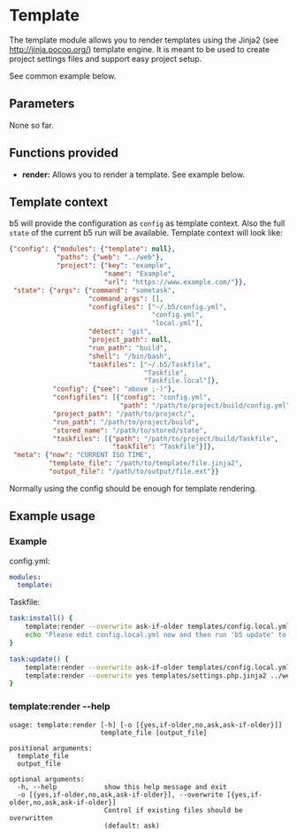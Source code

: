 # Template

The template module allows you to render templates using the Jinja2 (see http://jinja.pocoo.org/)
template engine. It is meant to be used to create project settings files and support easy
project setup.

See common example below.

## Parameters

None so far.

## Functions provided

* **render:** Allows you to render a template. See example below.

## Template context

b5 will provide the configuration as `config` as template context. Also the full
`state` of the current b5 run will be available. Template context will look like:

```json
{"config": {"modules": {"template": null},
            "paths": {"web": "../web"},
            "project": {"key": "example",
                        "name": "Example",
                        "url": "https://www.example.com/"}},
 "state": {"args": {"command": "sometask",
                    "command_args": [],
                    "configfiles": ["~/.b5/config.yml",
                                    "config.yml",
                                    "local.yml"],
                    "detect": "git",
                    "project_path": null,
                    "run_path": "build",
                    "shell": "/bin/bash",
                    "taskfiles": ["~/.b5/Taskfile",
                                  "Taskfile",
                                  "Taskfile.local"]},
           "config": {"see": "above ;-)"},
           "configfiles": [{"config": "config.yml",
                            "path": "/path/to/project/build/config.yml"}],
           "project_path": "/path/to/project/",
           "run_path": "/path/to/project/build",
           "stored_name": "/path/to/stored/state",
           "taskfiles": [{"path": "/path/to/project/build/Taskfile",
                          "taskfile": "Taskfile"}]},
 "meta": {"now": "CURRENT ISO TIME",
          "template_file": "/path/to/template/file.jinja2",
          "output_file": "/path/to/output/file.ext"}}
```

Normally using the config should be enough for template rendering.

## Example usage

### Example

config.yml:
```yaml
modules:
  template:
```

Taskfile:
```bash
task:install() {
    template:render --overwrite ask-if-older templates/config.local.yml.jinja2 config.local.yml
    echo "Please edit config.local.yml now and then run 'b5 update' to create project configuration files"
}

task:update() {
    template:render --overwrite ask-if-older templates/config.local.yml.jinja2 config.local.yml
    template:render --overwrite yes templates/settings.php.jinja2 ../web/settings.php
}
```

### template:render --help

```
usage: template:render [-h] [-o [{yes,if-older,no,ask,ask-if-older}]]
                       template_file [output_file]

positional arguments:
  template_file
  output_file

optional arguments:
  -h, --help            show this help message and exit
  -o [{yes,if-older,no,ask,ask-if-older}], --overwrite [{yes,if-older,no,ask,ask-if-older}]
                        Control if existing files should be overwritten
                        (default: ask)
```

